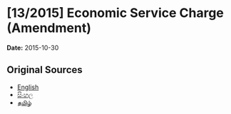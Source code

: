 # [13/2015] Economic Service Charge (Amendment)

**Date:** 2015-10-30

## Original Sources

- [English](https://documents.gov.lk/view/acts/2015/10/13-2015_E.pdf)
- [සිංහල](https://documents.gov.lk/view/acts/2015/10/13-2015_S.pdf)
- [தமிழ்](https://documents.gov.lk/view/acts/2015/10/13-2015_T.pdf)

